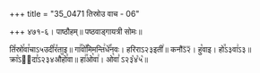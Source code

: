 +++
title = "35_0471 तिस्रोउ वाच - 06"

+++
४७१-६। पाष्ठौहम्॥ पष्ठवाड्गायत्री सोमः॥

ति꣤स्रो꣯वा꣯चाऽ५उदी꣯र꣤ताइ॥ गा꣢꣯वो꣡꣯मिमन्ति꣢धे꣡꣯नवः। हरिराऽ२३इती꣢॥ कनौऽ᳒२᳒। हु꣡वाइ। हो꣭ऽ३वा꣢ऽ३॥ क्रा꣡ऽ२᳐दा꣣ऽ२३४औ꣥꣯हो꣯वा॥ हा꣢꣯ओ꣡वा꣢। ओ꣡वा꣣ ऽ२३꣡४꣡५꣡॥